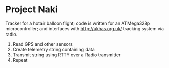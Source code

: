 Project Naki
============

Tracker for a hotair balloon flight; code is written for an ATMega328p microcontroller; and interfaces with http://ukhas.org.uk/ tracking system via radio.

1. Read GPS and other sensors
2. Create telemetry string containing data
3. Transmit string using RTTY over a Radio transmitter
4. Repeat
